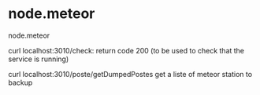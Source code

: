 # node.meteor
node.meteor

curl localhost:3010/check:
    return code 200 (to be used to check that the service is running)

curl localhost:3010/poste/getDumpedPostes
    get a liste of meteor station to backup

